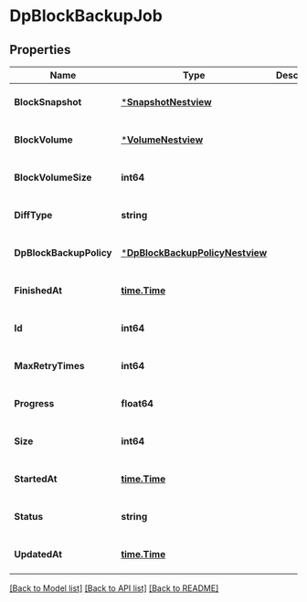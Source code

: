 # DpBlockBackupJob

## Properties
Name | Type | Description | Notes
------------ | ------------- | ------------- | -------------
**BlockSnapshot** | [***SnapshotNestview**](Snapshot_Nestview.md) |  | [optional] [default to null]
**BlockVolume** | [***VolumeNestview**](Volume_Nestview.md) |  | [optional] [default to null]
**BlockVolumeSize** | **int64** |  | [optional] [default to null]
**DiffType** | **string** |  | [optional] [default to null]
**DpBlockBackupPolicy** | [***DpBlockBackupPolicyNestview**](DpBlockBackupPolicy_Nestview.md) |  | [optional] [default to null]
**FinishedAt** | [**time.Time**](time.Time.md) |  | [optional] [default to null]
**Id** | **int64** |  | [optional] [default to null]
**MaxRetryTimes** | **int64** |  | [optional] [default to null]
**Progress** | **float64** |  | [optional] [default to null]
**Size** | **int64** |  | [optional] [default to null]
**StartedAt** | [**time.Time**](time.Time.md) |  | [optional] [default to null]
**Status** | **string** |  | [optional] [default to null]
**UpdatedAt** | [**time.Time**](time.Time.md) |  | [optional] [default to null]

[[Back to Model list]](../README.md#documentation-for-models) [[Back to API list]](../README.md#documentation-for-api-endpoints) [[Back to README]](../README.md)


